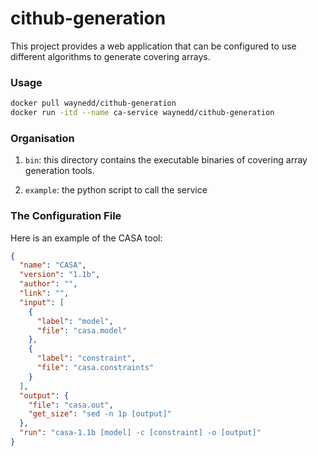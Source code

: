 # cithub-generation

This project provides a web application that can be configured to use different algorithms to generate
covering arrays.


### Usage

```bash
docker pull waynedd/cithub-generation
docker run -itd --name ca-service waynedd/cithub-generation
```

### Organisation

1. `bin`: this directory contains the executable binaries of covering array generation tools.

2. `example`: the python script to call the service


### The Configuration File

Here is an example of the CASA tool:

```json
{
  "name": "CASA",
  "version": "1.1b",
  "author": "",
  "link": "",
  "input": [
    {
      "label": "model",
      "file": "casa.model"
    },
    {
      "label": "constraint",
      "file": "casa.constraints"
    }
  ],
  "output": {
    "file": "casa.out",
    "get_size": "sed -n 1p [output]"
  },
  "run": "casa-1.1b [model] -c [constraint] -o [output]"
}
```

